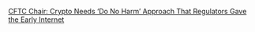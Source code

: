 [CFTC Chair: Crypto Needs ‘Do No Harm’ Approach That Regulators Gave the Early Internet](https://cointelegraph.com/news/cftc-chair-crypto-needs-do-no-harm-approach-that-regulators-gave-the-early-internet)